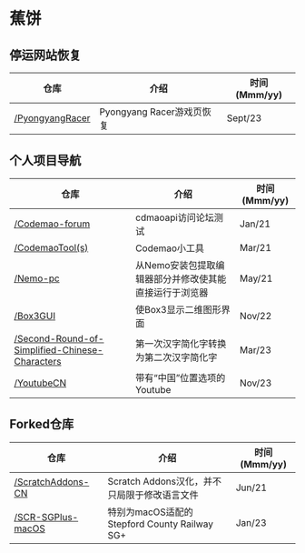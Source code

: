 # 蕉饼

## 停运网站恢复

| 仓库 | 介绍 | 时间(Mmm/yy) |
| --- | --- | --- |
| [/PyongyangRacer](https://github.com/BananaCakeComputer/PyongyangRacer) | Pyongyang Racer游戏页恢复 | Sept/23 | 

## 个人项目导航

| 仓库 | 介绍 | 时间(Mmm/yy) |
| --- | --- | --- |
| [/Codemao-forum](https://github.com/BananaCakeComputer/Codemao-forum) | cdmaoapi访问论坛测试 | Jan/21 | 
| [/CodemaoTool(s)](https://github.com/BananaCakeComputer/CodemaoTool) | Codemao小工具 | Mar/21 |
| [/Nemo-pc](https://github.com/BananaCakeComputer/Nemo-pc) | 从Nemo安装包提取编辑器部分并修改使其能直接运行于浏览器 | May/21 |
| [/Box3GUI](https://github.com/BananaCakeComputer/Box3GUI) | 使Box3显示二维图形界面 | Nov/22 |
| [/Second-Round-of-Simplified-Chinese-Characters](https://github.com/BananaCakeComputer/Second-Round-of-Simplified-Chinese-Characters) | 第一次汉字简化字转换为第二次汉字简化字 | Mar/23 |
| [/YoutubeCN](https://github.com/BananaCakeComputer/YoutubeCN) | 带有“中国”位置选项的Youtube | Nov/23 |

## Forked仓库

| 仓库 | 介绍 | 时间(Mmm/yy) |
| --- | --- | --- |
| [/ScratchAddons-CN](https://github.com/BananaCakeComputer/ScratchAddons-CN) | Scratch Addons汉化，并不只局限于修改语言文件 | Jun/21 |
| [/SCR-SGPlus-macOS](https://github.com/BananaCakeComputer/SCR-SGPlus-macOS) | 特别为macOS适配的Stepford County Railway SG+ | Jan/23 |
